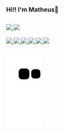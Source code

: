 ### Hi!! I'm  Matheus:wave:

##

<div>
  <a href="https://github.com/MatheusAraripe">
  <img height="150em" src="https://github-readme-stats.vercel.app/api?username=MatheusAraripe&show_icons=true&theme=nightowl&include_all_commits=true&count_private=true" style="max-width:100%;" />
  <img height="130em" src="https://github-readme-stats.vercel.app/api/top-langs/?username=MatheusAraripe&layout=compact&langs_count=7&theme=nightowl" style="max-width:100%;"/>
</div>

  
 <div>
 <br>
   <img src="https://cdn.jsdelivr.net/gh/devicons/devicon/icons/python/python-plain.svg" height = "30" />
   <img src="https://cdn.jsdelivr.net/gh/devicons/devicon/icons/c/c-original.svg"  height = "30" />
   <img src="https://cdn.jsdelivr.net/gh/devicons/devicon/icons/go/go-original.svg" height = "30"/>
   <img src="https://cdn.jsdelivr.net/gh/devicons/devicon/icons/html5/html5-original.svg" height = "30"/>
   <img src="https://cdn.jsdelivr.net/gh/devicons/devicon/icons/css3/css3-original.svg" height = "30"/>
   <img src="https://cdn.jsdelivr.net/gh/devicons/devicon/icons/solidity/solidity-plain.svg" height = "30"/>
</div>

##

![snake gif](https://github.com/MatheusAraripe/MatheusAraripe/blob/output/github-contribution-grid-snake.svg)

